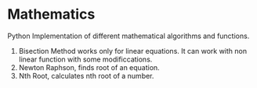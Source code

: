 # Mathematics
Python Implementation of different mathematical algorithms and functions.
1. Bisection Method works only for linear equations. It can work with non linear function with some modificcations.
2. Newton Raphson, finds root of an equation.
3. Nth Root, calculates nth root of a number.

